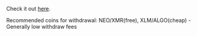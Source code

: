 Check it out [here](https://www.okex.com/join/8194911).

Recommended coins for withdrawal: NEO/XMR(free), XLM/ALGO(cheap) - Generally low withdraw fees